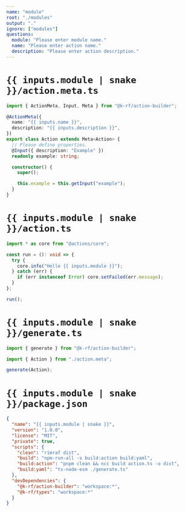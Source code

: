 ```yaml
---
name: "module"
root: "./modules"
output: "."
ignore: ["modules"]
questions:
  module: "Please enter module name."
  name: "Please enter action name."
  description: "Please enter action description."
---
```


# `{{ inputs.module | snake }}/action.meta.ts`

```ts
import { ActionMeta, Input, Meta } from "@k-rf/action-builder";

@ActionMeta({
  name: "{{ inputs.name }}",
  description: "{{ inputs.description }}",
})
export class Action extends Meta<Action> {
  // Please define properties.
  @Input({ description: "Example" })
  readonly example: string;

  constructor() {
    super();

    this.example = this.getInput("example");
  }
}
```

# `{{ inputs.module | snake }}/action.ts`

```ts
import * as core from "@actions/core";

const run = (): void => {
  try {
    core.info("Hello {{ inputs.module }}");
  } catch (err) {
    if (err instanceof Error) core.setFailed(err.message);
  }
};

run();
```

# `{{ inputs.module | snake }}/generate.ts`

```ts
import { generate } from "@k-rf/action-builder";

import { Action } from "./action.meta";

generate(Action);
```

# `{{ inputs.module | snake }}/package.json`

```json
{
  "name": "{{ inputs.module | snake }}",
  "version": "1.0.0",
  "license": "MIT",
  "private": true,
  "scripts": {
    "clean": "rimraf dist",
    "build": "npm-run-all -s build:action build:yaml",
    "build:action": "pnpm clean && ncc build action.ts -o dist",
    "build:yaml": "ts-node-esm ./generate.ts"
  },
  "devDependencies": {
    "@k-rf/action-builder": "workspace:*",
    "@k-rf/types": "workspace:*"
  }
}
```

